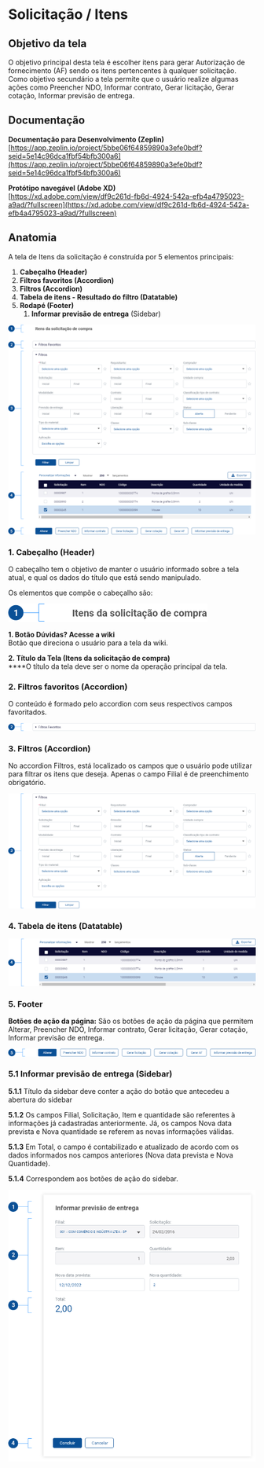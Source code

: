 # Solicitação / Itens

## Objetivo da tela

O objetivo principal desta tela é escolher itens para gerar Autorização de fornecimento (AF) sendo os itens pertencentes à qualquer solicitação. Como objetivo secundário a tela permite que o usuário realize algumas ações como Preencher NDO, Informar contrato, Gerar licitação, Gerar cotação, Informar previsão de entrega.

## Documentação

**Documentação para Desenvolvimento (Zeplin)**\
[https://app.zeplin.io/project/5bbe06f64859890a3efe0bdf?seid=5e14c96dca1fbf54bfb300a6](https://app.zeplin.io/project/5bbe06f64859890a3efe0bdf?seid=5e14c96dca1fbf54bfb300a6)

**Protótipo navegável (Adobe XD)**\
[https://xd.adobe.com/view/df9c261d-fb6d-4924-542a-efb4a4795023-a9ad/?fullscreen](https://xd.adobe.com/view/df9c261d-fb6d-4924-542a-efb4a4795023-a9ad/?fullscreen)

## Anatomia

A tela de Itens da solicitação é construída por 5 elementos principais:

1. **Cabeçalho (Header)**
2. **Filtros favoritos (Accordion)**
3. **Filtros (Accordion)**
4. **Tabela de itens - Resultado do filtro (Datatable)**
5. **Rodapé (Footer)**
   1. **Informar previsão de entrega** (Sidebar)

![](<../../.gitbook/assets/Grupo 1813 (1).png>)

### 1. Cabeçalho (Header)

O cabeçalho tem o objetivo de manter o usuário informado sobre a tela atual, e qual os dados do título que está sendo manipulado.

Os elementos que compõe o cabeçalho são:

![](<../../.gitbook/assets/Grupo 1813.png>)

**1. Botão Dúvidas? Acesse a wiki**\
Botão que direciona o usuário para a tela da wiki.

**2. Título da Tela (Itens da solicitação de compra)**\
****O título da tela deve ser o nome da operação principal da tela.

### 2. Filtros favoritos (Accordion)

O conteúdo é formado pelo accordion com seus respectivos campos favoritados.&#x20;

![](<../../.gitbook/assets/Grupo 1814.png>)

### 3. Filtros (Accordion)

No accordion Filtros,  está localizado os campos que o usuário pode utilizar para filtrar os itens que deseja. Apenas o campo Filial é de preenchimento obrigatório.

![](<../../.gitbook/assets/Grupo 1815.png>)

### 4. Tabela de itens (Datatable)

![](<../../.gitbook/assets/Grupo 1816.png>)

### 5. Footer

**Botões de ação da página:** São os botões de ação da página que permitem Alterar, Preencher NDO, Informar contrato, Gerar licitação, Gerar cotação, Informar previsão de entrega.&#x20;

![](<../../.gitbook/assets/Grupo 1817.png>)

### 5.1 Informar previsão de entrega (Sidebar)

**5.1.1** Título da sidebar deve conter a ação do botão que antecedeu a abertura do sidebar

**5.1.2** Os campos Filial, Solicitação, Item e quantidade são referentes à informações já cadastradas anteriormente. Já, os campos Nova data prevista e Nova quantidade se referem as novas informações válidas.

**5.1.3** Em Total, o campo é contabilizado e atualizado de acordo com os dados informados nos campos anteriores (Nova data prevista e Nova Quantidade).

**5.1.4** Correspondem aos botões de ação do sidebar.

![](<../../.gitbook/assets/Grupo 1820.png>)

